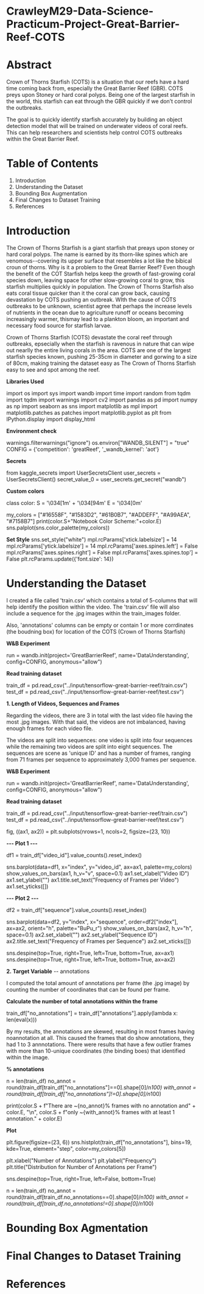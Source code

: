# CrawleyM29-Data-Science-Practicum-Project-Great-Barrier-Reef-COTS

# Abstract

Crown of Thorns Starfish (COTS) is a situation that our reefs have a hard time coming back from, especially the Great Barrier Reef (GBR). COTS preys upon Stoney or hard coral polyps. Being one of the largest starfish in the world, this starfish can eat through the GBR quickly if we don’t control the outbreaks.

The goal is to quickly identify starfish accurately by building an object detection model that will be trained on underwater videos of coral reefs. This can help researchers and scientists help control COTS outbreaks within the Great Barrier Reef.

# Table of Contents
1.	Introduction
2.	Understanding the Dataset
3.	Bounding Box Augmentation
4.	Final Changes to Dataset Training
5.	References

# Introduction

The Crown of Thorns Starfish is a giant starfish that preays upon stoney or hard coral polyps. The name is earned by its thorn-like spines which are venomous--covering its upper surface that resembles a lot like the bibical croun of thorns.  Why is it a problem to the Great Barrier Reef? Even though the benefit of the COT Starfish helps keep the growth of fast-growing coral species down, leaving space for other slow-growing coral to grow, this starfish multiplies quickly in population.  The Crown of Thorns Starfish also eats coral tissue quicker than it the coral can grow back, causing devastation by COTS pushing an outbreak.  WIth the cause of COTS outbreaks to be unknown, scientist agree that perhaps the increase levels of nutrients in the ocean due to agriculture runoff or oceans becoming increasingly warmer, thismay lead to a plankton bloom, an important and necessary food source for starfish larvae.

Crown of Thorns Starfish (COTS) devastate the coral reef through outbreaks, epsecially when the starfish is ravenous in nature that can wipe out nearlly the entire living corals in the area.  COTS are one of the largest starfish species known, pushing 25-35cm in diameter and gorwing to a size of 80cm, making training the dataset easy as The Crown of Thorns Starfish easy to see and spot among the reef.

**Libraries Used**

import os
import sys
import wandb
import time
import random
from tqdm import tqdm
import warnings
import cv2
import pandas as pd
import numpy as np
import seaborn as sns
import matplotlib as mpl
import matplotlib.patches as patches
import matplotlib.pyplot as plt
from IPython.display import display_html


**Environment check**

warnings.filterwarnings("ignore")
os.environ["WANDB_SILENT"] = "true"
CONFIG = {'competition': 'greatReef', '_wandb_kernel': 'aot'}

**Secrets**

from kaggle_secrets import UserSecretsClient
user_secrets = UserSecretsClient()
secret_value_0 = user_secrets.get_secret("wandb")

**Custom colors**

class color:
    S = '\034[1m' + '\034[94m'
    E = '\034[0m'
    
my_colors = ["#16558F", "#1583D2", "#61B0B7", "#ADDEFF", "#A99AEA", "#7158B7"]
print(color.S+"Notebook Color Scheme:"+color.E)
sns.palplot(sns.color_palette(my_colors))

**Set Style**
sns.set_style("white")
mpl.rcParams['xtick.labelsize'] = 14
mpl.rcParams['ytick.labelsize'] = 14
mpl.rcParams['axes.spines.left'] = False
mpl.rcParams['axes.spines.right'] = False
mpl.rcParams['axes.spines.top'] = False
plt.rcParams.update({'font.size': 14})

# Understanding the Dataset #

I created a file called 'train.csv' which contains a total of 5-columns that will help identify the position within the video.  The 'train.csv' file will also include a sequence for the .jpg images within the train_images folder.

Also, 'annotations' columns can be empty or contain 1 or more corrdinates (the boudning box) for location of the COTS (Crown of Thorns Starfish)

**W&B Experiment**

run = wandb.init(project='GreatBarrierReef', name='DataUnderstanding', config=CONFIG, anonymous="allow")

**Read training dataset**

train_df = pd.read_csv("../input/tensorflow-great-barrier-reef/train.csv")
test_df = pd.read_csv("../input/tensorflow-great-barrier-reef/test.csv")

**1. Length of Videos, Sequences and Frames**

Regarding the videos, there are 3 in total with the last video file having the most .jpg images.  With that said, the videos are not imbalanced, having enough frames for each video file.

The videos are split into sequences: one video is split into four sequences while the remaining two videos are split into eight sequences.  The sequences are scene as 'unique ID' and has a number of frames, ranging from 71 frames per sequence to approximately 3,000 frames per sequence. 

**W&B Experiment**

run = wandb.init(project='GreatBarrierReef', name='DataUnderstanding', config=CONFIG, anonymous="allow")

**Read training dataset**

train_df = pd.read_csv("../input/tensorflow-great-barrier-reef/train.csv")
test_df = pd.read_csv("../input/tensorflow-great-barrier-reef/test.csv")

fig, ((ax1, ax2)) = plt.subplots(nrows=1, ncols=2, figsize=(23, 10))

**--- Plot 1 ---**

df1 = train_df["video_id"].value_counts().reset_index()

sns.barplot(data=df1, x="index", y="video_id", ax=ax1,
            palette=my_colors)
show_values_on_bars(ax1, h_v="v", space=0.1)
ax1.set_xlabel("Video ID")
ax1.set_ylabel("")
ax1.title.set_text("Frequency of Frames per Video")
ax1.set_yticks([])

**--- Plot 2  ---**

df2 = train_df["sequence"].value_counts().reset_index()

sns.barplot(data=df2, y="index", x="sequence", order=df2["index"],
            ax=ax2, orient="h", palette="BuPu_r")
show_values_on_bars(ax2, h_v="h", space=0.1)
ax2.set_xlabel("")
ax2.set_ylabel("Sequence ID")
ax2.title.set_text("Frequency of Frames per Sequence")
ax2.set_xticks([])

sns.despine(top=True, right=True, left=True, bottom=True, ax=ax1)
sns.despine(top=True, right=True, left=True, bottom=True, ax=ax2)

**2. Target Variable** -- annotations

I computed the total amount of annotations per frame (the .jpg image) by counting the number of coordinates that can be found per frame.

**Calculate the number of total annotations within the frame**

train_df["no_annotations"] = train_df["annotations"].apply(lambda x: len(eval(x)))

By my results, the annotations are skewed, resulting in most frames having noannotation at all. This caused the frames that do show annotations, they had 1 to 3 annnotations.  There were results that have a few outlier frames with more than 10-unique coordinates (the binding boes) that identified within the image.

**% annotations**

n = len(train_df)
no_annot = round(train_df[train_df["no_annotations"]==0].shape[0]/n*100)
with_annot = round(train_df[train_df["no_annotations"]!=0].shape[0]/n*100)

print(color.S + f"There are ~{no_annot}% frames with no annotation and" + color.E,
      "\n",
      color.S + f"only ~{with_annot}% frames with at least 1 annotation." + color.E)

**Plot**

plt.figure(figsize=(23, 6))
sns.histplot(train_df["no_annotations"], bins=19, kde=True, element="step", 
             color=my_colors[5])

plt.xlabel("Number of Annotations")
plt.ylabel("Frequency")
plt.title("Distribution for Number of Annotations per Frame")

sns.despine(top=True, right=True, left=False, bottom=True)

n = len(train_df)
no_annot = round(train_df[train_df.no_annotations==0].shape[0]/n*100)
with_annot = round(train_df[train_df.no_annotations!=0].shape[0]/n*100)

# Bounding Box Agmentation

# Final Changes to Dataset Training

# References 
